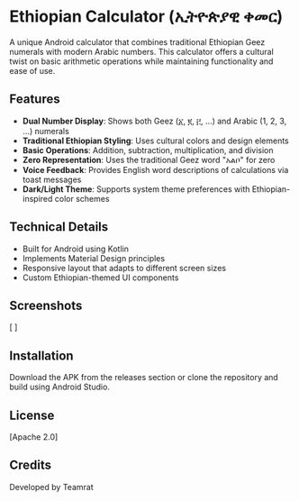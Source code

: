 # Ethiopian Calculator (ኢትዮጵያዊ ቀመር)

A unique Android calculator that combines traditional Ethiopian Geez numerals with modern Arabic numbers. This calculator offers a cultural twist on basic arithmetic operations while maintaining functionality and ease of use.

## Features

- **Dual Number Display**: Shows both Geez (፩, ፪, ፫, ...) and Arabic (1, 2, 3, ...) numerals
- **Traditional Ethiopian Styling**: Uses cultural colors and design elements
- **Basic Operations**: Addition, subtraction, multiplication, and division
- **Zero Representation**: Uses the traditional Geez word "አልቦ" for zero
- **Voice Feedback**: Provides English word descriptions of calculations via toast messages
- **Dark/Light Theme**: Supports system theme preferences with Ethiopian-inspired color schemes

## Technical Details

- Built for Android using Kotlin
- Implements Material Design principles
- Responsive layout that adapts to different screen sizes
- Custom Ethiopian-themed UI components

## Screenshots

[   ]

## Installation

Download the APK from the releases section or clone the repository and build using Android Studio.

## License

[Apache 2.0]

## Credits

Developed by Teamrat
